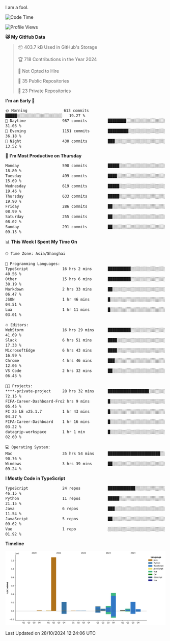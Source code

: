 I am a fool.

<!--START_SECTION:waka-->
![Code Time](http://img.shields.io/badge/Code%20Time-2%2C004%20hrs%2022%20mins-blue)

![Profile Views](http://img.shields.io/badge/Profile%20Views-0-blue)

**🐱 My GitHub Data** 

> 📦 403.7 kB Used in GitHub's Storage 
 > 
> 🏆 718 Contributions in the Year 2024
 > 
> 🚫 Not Opted to Hire
 > 
> 📜 35 Public Repositories 
 > 
> 🔑 23 Private Repositories 
 > 
**I'm an Early 🐤** 

```text
🌞 Morning                613 commits         █████░░░░░░░░░░░░░░░░░░░░   19.27 % 
🌆 Daytime                987 commits         ████████░░░░░░░░░░░░░░░░░   31.03 % 
🌃 Evening                1151 commits        █████████░░░░░░░░░░░░░░░░   36.18 % 
🌙 Night                  430 commits         ███░░░░░░░░░░░░░░░░░░░░░░   13.52 % 
```
📅 **I'm Most Productive on Thursday** 

```text
Monday                   598 commits         █████░░░░░░░░░░░░░░░░░░░░   18.80 % 
Tuesday                  499 commits         ████░░░░░░░░░░░░░░░░░░░░░   15.69 % 
Wednesday                619 commits         █████░░░░░░░░░░░░░░░░░░░░   19.46 % 
Thursday                 633 commits         █████░░░░░░░░░░░░░░░░░░░░   19.90 % 
Friday                   286 commits         ██░░░░░░░░░░░░░░░░░░░░░░░   08.99 % 
Saturday                 255 commits         ██░░░░░░░░░░░░░░░░░░░░░░░   08.02 % 
Sunday                   291 commits         ██░░░░░░░░░░░░░░░░░░░░░░░   09.15 % 
```


📊 **This Week I Spent My Time On** 

```text
🕑︎ Time Zone: Asia/Shanghai

💬 Programming Languages: 
TypeScript               16 hrs 2 mins       ██████████░░░░░░░░░░░░░░░   40.56 % 
Other                    15 hrs 6 mins       ██████████░░░░░░░░░░░░░░░   38.19 % 
Markdown                 2 hrs 33 mins       ██░░░░░░░░░░░░░░░░░░░░░░░   06.47 % 
JSON                     1 hr 46 mins        █░░░░░░░░░░░░░░░░░░░░░░░░   04.51 % 
Lua                      1 hr 11 mins        █░░░░░░░░░░░░░░░░░░░░░░░░   03.01 % 

🔥 Editors: 
WebStorm                 16 hrs 29 mins      ██████████░░░░░░░░░░░░░░░   41.69 % 
Slack                    6 hrs 51 mins       ████░░░░░░░░░░░░░░░░░░░░░   17.33 % 
MicrosoftEdge            6 hrs 43 mins       ████░░░░░░░░░░░░░░░░░░░░░   16.99 % 
Chrome                   4 hrs 46 mins       ███░░░░░░░░░░░░░░░░░░░░░░   12.06 % 
VS Code                  2 hrs 32 mins       ██░░░░░░░░░░░░░░░░░░░░░░░   06.43 % 

🐱‍💻 Projects: 
****-private-project     28 hrs 32 mins      ██████████████████░░░░░░░   72.15 % 
FIFA-Career-Dashboard-Fro2 hrs 9 mins        █░░░░░░░░░░░░░░░░░░░░░░░░   05.45 % 
FC 25 LE v25.1.7         1 hr 43 mins        █░░░░░░░░░░░░░░░░░░░░░░░░   04.37 % 
FIFA-Career-Dashboard    1 hr 16 mins        █░░░░░░░░░░░░░░░░░░░░░░░░   03.22 % 
datagrip-workspace       1 hr 1 min          █░░░░░░░░░░░░░░░░░░░░░░░░   02.60 % 

💻 Operating System: 
Mac                      35 hrs 54 mins      ███████████████████████░░   90.76 % 
Windows                  3 hrs 39 mins       ██░░░░░░░░░░░░░░░░░░░░░░░   09.24 % 
```

**I Mostly Code in TypeScript** 

```text
TypeScript               24 repos            ████████████░░░░░░░░░░░░░   46.15 % 
Python                   11 repos            █████░░░░░░░░░░░░░░░░░░░░   21.15 % 
Java                     6 repos             ███░░░░░░░░░░░░░░░░░░░░░░   11.54 % 
JavaScript               5 repos             ██░░░░░░░░░░░░░░░░░░░░░░░   09.62 % 
Vue                      1 repo              ░░░░░░░░░░░░░░░░░░░░░░░░░   01.92 % 
```



**Timeline**

![Lines of Code chart](https://raw.githubusercontent.com/VeejaLiu/VeejaLiu/master/assets/bar_graph.png)


 Last Updated on 28/10/2024 12:24:06 UTC
<!--END_SECTION:waka-->
